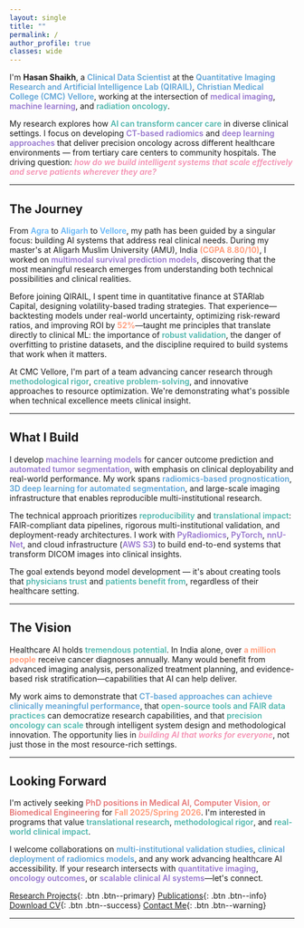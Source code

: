 ```yaml
---
layout: single
title: ""
permalink: /
author_profile: true
classes: wide
---
```


<style>
/* Medical imaging inspired color palette - lighter professional tones */
.important-text { color: #5DA3D5; font-weight: 600; }
.collaboration-text { color: #E57373; font-weight: 600; }
.highlight-box { 
  background: rgba(240, 248, 255, 0.95); 
  border-left: 4px solid #E57373; 
  padding: 1.2rem; 
  margin: 1.2rem 0; 
  border-radius: 4px; 
}

/* Creative color highlighting - lighter medical tones */
.vision-text { 
  color: #4DB6AC; 
  font-weight: 600; 
}
.tech-highlight { 
  color: #9575CD; 
  font-weight: 600; 
}
.metric-highlight { 
  color: #FF9F7F; 
  font-weight: 700; 
}
.location-text { 
  color: #64B5F6; 
  font-weight: 600; 
}
.question-highlight {
  color: #F48FB1;
  font-weight: 600;
  font-style: italic;
}

/* Vanta background - behind everything */
#vanta-bg {
  position: fixed;
  top: 0;
  left: 0;
  width: 100%;
  height: 100%;
  z-index: -1 !important;
}

/* Sidebar - highest priority */
.sidebar {
  position: relative;
  z-index: 100 !important;
  background: rgba(255, 255, 255, 0.95) !important;
  padding: 1rem !important;
  border-radius: 8px !important;
}

/* Main content area - MINIMAL SIDE SPACING */
.page__inner-wrap {
  position: relative;
  z-index: 50 !important;
  background: rgba(255, 255, 255, 0.93) !important;
  padding: 1.5rem 0.3rem !important; /* Very minimal side padding */
  border-radius: 8px !important;
  max-width: 98% !important; /* Use almost full width */
  margin: 0 auto !important;
}

/* Navigation and footer */
.masthead,
.page__footer {
  position: relative;
  z-index: 75 !important;
}

/* INCREASED TEXT SIZES - More readable */
.page__content {
  font-size: 1.15rem; /* Larger body text */
  line-height: 1.8; /* Comfortable reading */
  color: #37474F; /* Professional dark gray */
}
.page__content h2 {
  font-size: 1.85rem; /* Prominent headings */
  color: #455A64; /* Softer heading color */
  margin-top: 1.8rem;
  margin-bottom: 1rem;
}
.page__content h3 {
  font-size: 1.5rem; /* Clear subheadings */
  color: #546E7A;
}

/* Reduce container padding on all screen sizes */
.page {
  padding-left: 0.25rem !important;
  padding-right: 0.25rem !important;
}

@media (min-width: 768px) {
  .page__inner-wrap {
    padding: 2rem 0.8rem !important; /* Minimal side padding on larger screens */
  }
  .page {
    padding-left: 0.5rem !important;
    padding-right: 0.5rem !important;
  }
}
</style>

<div id="vanta-bg"></div>

I'm **Hasan Shaikh**, a <span class="important-text">Clinical Data Scientist</span> at the <span class="important-text">Quantitative Imaging Research and Artificial Intelligence Lab (QIRAIL)</span>, <span class="important-text">Christian Medical College (CMC) Vellore</span>, working at the intersection of <span class="tech-highlight">medical imaging</span>, <span class="tech-highlight">machine learning</span>, and <span class="vision-text">radiation oncology</span>.

My research explores how <span class="vision-text">AI can transform cancer care</span> in diverse clinical settings. I focus on developing <span class="tech-highlight">CT-based radiomics</span> and <span class="tech-highlight">deep learning approaches</span> that deliver precision oncology across different healthcare environments — from tertiary care centers to community hospitals. The driving question: <span class="question-highlight">how do we build intelligent systems that scale effectively and serve patients wherever they are?</span>

---

## The Journey

From <span class="location-text">Agra</span> to <span class="location-text">Aligarh</span> to <span class="location-text">Vellore</span>, my path has been guided by a singular focus: building AI systems that address real clinical needs. During my master's at Aligarh Muslim University (AMU), India <span class="metric-highlight">(CGPA 8.80/10)</span>, I worked on <span class="tech-highlight">multimodal survival prediction models</span>, discovering that the most meaningful research emerges from understanding both technical possibilities and clinical realities.

Before joining QIRAIL, I spent time in quantitative finance at STARlab Capital, designing volatility-based trading strategies. That experience—backtesting models under real-world uncertainty, optimizing risk-reward ratios, and improving ROI by <span class="metric-highlight">52%</span>—taught me principles that translate directly to clinical ML: the importance of <span class="vision-text">robust validation</span>, the danger of overfitting to pristine datasets, and the discipline required to build systems that work when it matters.

At CMC Vellore, I'm part of a team advancing cancer research through <span class="vision-text">methodological rigor</span>, <span class="vision-text">creative problem-solving</span>, and innovative approaches to resource optimization. We're demonstrating what's possible when technical excellence meets clinical insight.

---

## What I Build

I develop <span class="tech-highlight">machine learning models</span> for cancer outcome prediction and <span class="tech-highlight">automated tumor segmentation</span>, with emphasis on clinical deployability and real-world performance. My work spans <span class="important-text">radiomics-based prognostication</span>, <span class="important-text">3D deep learning for automated segmentation</span>, and large-scale imaging infrastructure that enables reproducible multi-institutional research.

The technical approach prioritizes <span class="vision-text">reproducibility</span> and <span class="vision-text">translational impact</span>: FAIR-compliant data pipelines, rigorous multi-institutional validation, and deployment-ready architectures. I work with <span class="tech-highlight">PyRadiomics</span>, <span class="tech-highlight">PyTorch</span>, <span class="tech-highlight">nnU-Net</span>, and cloud infrastructure (<span class="tech-highlight">AWS S3</span>) to build end-to-end systems that transform DICOM images into clinical insights.

The goal extends beyond model development — it's about creating tools that <span class="vision-text">physicians trust</span> and <span class="vision-text">patients benefit from</span>, regardless of their healthcare setting.

---

## The Vision

Healthcare AI holds <span class="vision-text">tremendous potential</span>. In India alone, over <span class="metric-highlight">a million people</span> receive cancer diagnoses annually. Many would benefit from advanced imaging analysis, personalized treatment planning, and evidence-based risk stratification—capabilities that AI can help deliver.

My work aims to demonstrate that <span class="important-text">CT-based approaches can achieve clinically meaningful performance</span>, that <span class="vision-text">open-source tools and FAIR data practices</span> can democratize research capabilities, and that <span class="vision-text">precision oncology can scale</span> through intelligent system design and methodological innovation. The opportunity lies in <span class="question-highlight">building AI that works for everyone</span>, not just those in the most resource-rich settings.

---

## Looking Forward

I'm actively seeking <span class="collaboration-text">PhD positions in Medical AI, Computer Vision, or Biomedical Engineering</span> for <span class="metric-highlight">Fall 2025/Spring 2026</span>. I'm interested in programs that value <span class="vision-text">translational research</span>, <span class="vision-text">methodological rigor</span>, and <span class="vision-text">real-world clinical impact</span>.

I welcome collaborations on <span class="important-text">multi-institutional validation studies</span>, <span class="important-text">clinical deployment of radiomics models</span>, and any work advancing healthcare AI accessibility. If your research intersects with <span class="tech-highlight">quantitative imaging</span>, <span class="tech-highlight">oncology outcomes</span>, or <span class="tech-highlight">scalable clinical AI systems</span>—let's connect.

[Research Projects](/portfolio/){: .btn .btn--primary} [Publications](/publications/){: .btn .btn--info} [Download CV](/files/CV_Hasan_Shaikh.pdf){: .btn .btn--success} [Contact Me](/contact/){: .btn .btn--warning}

---

<script src="https://cdnjs.cloudflare.com/ajax/libs/three.js/r134/three.min.js"></script>
<script src="https://cdn.jsdelivr.net/npm/vanta@latest/dist/vanta.birds.min.js"></script>
<script>
VANTA.BIRDS({
  el: "#vanta-bg",
  mouseControls: true,
  touchControls: true,
  gyroControls: false,
  minHeight: 200.00,
  minWidth: 200.00,
  scale: 1.00,
  scaleMobile: 1.00,
  backgroundColor: 0xF5F9FC, // Very light medical blue
  color1: 0x64B5F6, // Light CT blue
  color2: 0x81D4FA, // Soft cyan
  colorMode: "lerp",
  birdSize: 0.80,
  wingSpan: 20.00,
  speedLimit: 3.00,
  separation: 45.00,
  alignment: 25.00,
  cohesion: 82.00,
  quantity: 2.00
})
</script>
